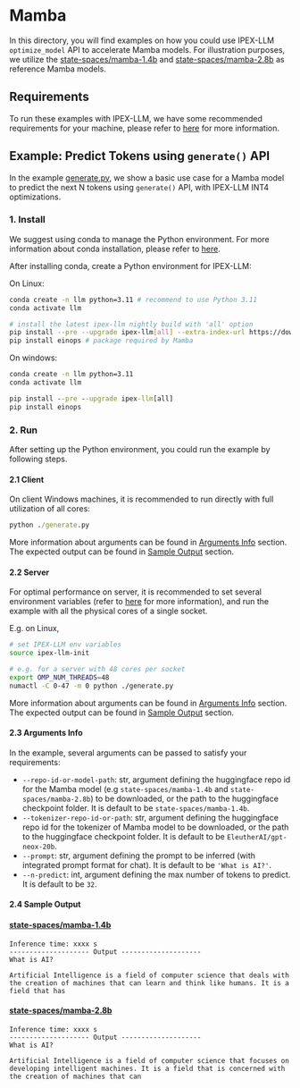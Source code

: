 # Mamba
In this directory, you will find examples on how you could use IPEX-LLM `optimize_model` API to accelerate Mamba models. For illustration purposes, we utilize the [state-spaces/mamba-1.4b](https://huggingface.co/state-spaces/mamba-1.4b) and [state-spaces/mamba-2.8b](https://huggingface.co/state-spaces/mamba-2.8b) as reference Mamba models.

## Requirements
To run these examples with IPEX-LLM, we have some recommended requirements for your machine, please refer to [here](../README.md#recommended-requirements) for more information.

## Example: Predict Tokens using `generate()` API
In the example [generate.py](./generate.py), we show a basic use case for a Mamba model to predict the next N tokens using `generate()` API, with IPEX-LLM INT4 optimizations.
### 1. Install
We suggest using conda to manage the Python environment. For more information about conda installation, please refer to [here](https://docs.conda.io/en/latest/miniconda.html#).

After installing conda, create a Python environment for IPEX-LLM:

On Linux:

```bash
conda create -n llm python=3.11 # recommend to use Python 3.11
conda activate llm

# install the latest ipex-llm nightly build with 'all' option
pip install --pre --upgrade ipex-llm[all] --extra-index-url https://download.pytorch.org/whl/cpu
pip install einops # package required by Mamba
```

On windows:

```cmd
conda create -n llm python=3.11
conda activate llm

pip install --pre --upgrade ipex-llm[all]
pip install einops
```

### 2. Run
After setting up the Python environment, you could run the example by following steps.

#### 2.1 Client
On client Windows machines, it is recommended to run directly with full utilization of all cores:
```cmd
python ./generate.py
```

More information about arguments can be found in [Arguments Info](#23-arguments-info) section. The expected output can be found in [Sample Output](#24-sample-output) section.

#### 2.2 Server
For optimal performance on server, it is recommended to set several environment variables (refer to [here](../README.md#best-known-configuration-on-linux) for more information), and run the example with all the physical cores of a single socket.

E.g. on Linux,
```bash
# set IPEX-LLM env variables
source ipex-llm-init

# e.g. for a server with 48 cores per socket
export OMP_NUM_THREADS=48
numactl -C 0-47 -m 0 python ./generate.py
```
More information about arguments can be found in [Arguments Info](#23-arguments-info) section. The expected output can be found in [Sample Output](#24-sample-output) section.

#### 2.3 Arguments Info
In the example, several arguments can be passed to satisfy your requirements:

- `--repo-id-or-model-path`: str, argument defining the huggingface repo id for the Mamba model (e.g `state-spaces/mamba-1.4b` and `state-spaces/mamba-2.8b`) to be downloaded, or the path to the huggingface checkpoint folder. It is default to be `state-spaces/mamba-1.4b`.
- `--tokenizer-repo-id-or-path`: str, argument defining the huggingface repo id for the tokenizer of Mamba model to be downloaded, or the path to the huggingface checkpoint folder.  It is default to be `EleutherAI/gpt-neox-20b`.
- `--prompt`: str, argument defining the prompt to be inferred (with integrated prompt format for chat). It is default to be `'What is AI?'`.
- `--n-predict`: int, argument defining the max number of tokens to predict. It is default to be `32`.

#### 2.4 Sample Output
#### [state-spaces/mamba-1.4b](https://huggingface.co/state-spaces/mamba-1.4b)
```log
Inference time: xxxx s
-------------------- Output --------------------
What is AI?

Artificial Intelligence is a field of computer science that deals with the creation of machines that can learn and think like humans. It is a field that has
```

#### [state-spaces/mamba-2.8b](https://huggingface.co/state-spaces/mamba-2.8b)
```log
Inference time: xxxx s
-------------------- Output --------------------
What is AI?

Artificial Intelligence is a field of computer science that focuses on developing intelligent machines. It is a field that is concerned with the creation of machines that can
```
